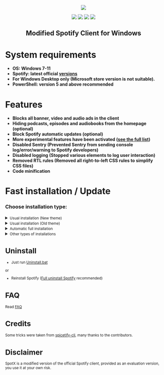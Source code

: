   <p align="center">
  <a href="https://github.com/amd64fox/SpotX/releases"><img src="https://cdn.jsdelivr.net/gh/amd64fox/SpotX@latest/.github/Pic/logo.png" />
</p>

<p align="center">        
      <a href="https://t.me/spotify_windows_mod"><img src="https://cdn.jsdelivr.net/gh/amd64fox/SpotX@latest/.github/Pic/Shields/SpotX_Channel.svg"></a>
      <a href="https://t.me/SpotxCommunity"><img src="https://cdn.jsdelivr.net/gh/amd64fox/SpotX@latest/.github/Pic/Shields/SpotX_Community.svg"></a>
      <a href="https://github.com/jetfir3/SpotX-Bash"><img src="https://cdn.jsdelivr.net/gh/amd64fox/SpotX@latest/.github/Pic/Shields/SpotX_for_Mac&Linux.svg"></a>
      <a href="https://telegra.ph/SpotX-FAQ-09-19"><img src="https://cdn.jsdelivr.net/gh/amd64fox/SpotX@latest/.github/Pic/Shields/faq.svg"></a>
      </p>

   <h2> <div align="center"><b> Modified Spotify Client for Windows </b></div> </h2>

<h1>System requirements</h1>

- <strong>OS: Windows 7-11</strong>
- <strong>Spotify: latest official [versions](https://cutt.ly/8EH6NuH)</strong>
- <strong>For Windows Desktop only (Microsoft store version is not suitable).</strong>
- <strong>PowerShell: version 5 and above recommended</strong>

<h1>Features</h1>

- <strong>Blocks all banner, video and audio ads in the client</strong>
- <strong>Hiding podcasts, episodes and audiobooks from the homepage (optional)</strong>
- <strong>Block Spotify automatic updates (optional)</strong>
- <strong>More experimental features have been activated ([see the full list](https://github.com/amd64fox/SpotX/discussions/50))</strong>
- <strong>Disabled Sentry (Prevented Sentry from sending console log/error/warning to Spotify developers)</strong>
- <strong>Disabled logging (Stopped various elements to log user interaction)</strong>
- <strong>Removed RTL rules (Removed all right-to-left CSS rules to simplify CSS files)</strong>
- <strong>Code minification</strong>

<h1>Fast installation / Update</h1>
<h3>Choose installation type:</h3>
<details>
<summary><small>Usual installation (New theme)</small></summary><p>
  
  #### During installation, you need to confirm some actions, also contains:
  
  - New theme activated (new right and left sidebar, some cover change)
  - All [experimental features](https://github.com/amd64fox/SpotX/discussions/50) included

  <h4> </h4>
  
#### Just download and run [Install.bat](https://raw.githack.com/amd64fox/SpotX/main/Install_New_theme.bat)

or

#### Run The following command in PowerShell:

```ps1
iex "& {$(irm -useb 'https://cdn.jsdelivr.net/gh/amd64fox/SpotX@latest/Install.ps1')} -new_theme"
```

</details>
  

<details>
<summary><small>Usual installation (Old theme)</small></summary><p>
  
  #### During installation, you need to confirm some actions, also contains:
  - Forced installation of version 1.2.13 (since the old theme was removed in subsequent versions)
  - Old theme activated
  - Automatic blocking of Spotify updates
  - All [experimental features](https://github.com/amd64fox/SpotX/discussions/50) included

  <h4> </h4>
  
#### Just download and run [Install.bat](https://raw.githack.com/amd64fox/SpotX/main/Install_Old_theme.bat)

or

#### Run The following command in PowerShell:

```ps1
iex "& {$(irm -useb 'https://cdn.jsdelivr.net/gh/amd64fox/SpotX@latest/Install.ps1')} -v 1.2.13.661.ga588f749-4064 -confirm_spoti_recomended_over -block_update_on"
```

</details>
 
<details>
<summary><small>Automatic full installation</small></summary><p>
  
  <h4>Automatic installation without confirmation, what does it do?</h4> 
  
  - New theme activated (new right and left sidebar, some cover change)
  - Hiding podcasts/episodes/audiobooks from the homepage
  - Activated [static theme](https://github.com/amd64fox/SpotX/discussions/50#discussioncomment-4096066) <kbd>spotify</kbd> for lyrics
  - Hiding [ad-like sections](https://github.com/amd64fox/SpotX/discussions/50#discussioncomment-4478943)
  - All [experimental features](https://github.com/amd64fox/SpotX/discussions/50) included
  - Automatic removal of Spotify MS if it was found 
  - Automatic installation of the recommended version of Spotify (if another client has already been found, it will be installed over) 
  - Automatic blocking of Spotify updates
  - After the installation is completed, the client will autorun.
  
<h4> </h4>

#### Just download and run [Install_Auto.bat](https://raw.githack.com/amd64fox/SpotX/main/scripts/Install_Auto.bat)

or

#### Run The following command in PowerShell:

```ps1
iex "& {$(irm -useb 'https://cdn.jsdelivr.net/gh/amd64fox/SpotX@latest/Install.ps1')} -confirm_uninstall_ms_spoti -confirm_spoti_recomended_over -podcasts_off -block_update_on -start_spoti -new_theme -adsections_off -lyrics_stat spotify"
```

</details>

<details>
<summary><small>Other types of installations</summary><p>

<details>
<summary><small>Installation for premium</small></summary><p>
  
  #### Usual installation only without ad blocking, for those who have a premium account, also contains:
  
  - New theme activated (new right and left sidebar, some cover change)
  - Disabled only audio ads in podcasts
  - All [experimental features](https://github.com/amd64fox/SpotX/discussions/50) included

  <h4> </h4>
  
#### Just download and run [Install_Prem.bat](https://raw.githack.com/amd64fox/SpotX/main/scripts/Install_Prem.bat)

or

#### Run The following command in PowerShell:

```ps1
iex "& {$(irm -useb 'https://cdn.jsdelivr.net/gh/amd64fox/SpotX@latest/Install.ps1')} -premium -new_theme"
```

</details>

<details>
<summary><small>Installing with parameters</small></summary><p>

You can specify various parameters for a more flexible installation, more [details here](https://github.com/amd64fox/SpotX/discussions/60)

</details>

</details>

<h1>Uninstall</h1>

- Just run [Uninstall.bat](https://raw.githack.com/amd64fox/SpotX/main/Uninstall.bat)

or

- Reinstall Spotify ([Full uninstall Spotify](https://github.com/amd64fox/Uninstall-Spotify) recommended)

<h1>FAQ</h1>

 Read [FAQ](https://telegra.ph/SpotX-FAQ-09-19)

<h1>Credits</h1>

 Some tricks were taken from <a href="https://github.com/khanhas/spicetify-cli">spicetify-cli</a>, many thanks to the contributors.

<h1>Disclaimer</h1>

 SpotX is a modified version of the official Spotify client, provided as an evaluation version, you use it at your own risk.

